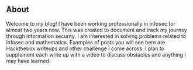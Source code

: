 
## About 
Welcome to my blog! I have been working professionally in infosec for almost two years now. This was created to document and track my journey through information security. I am interested in solving problems related to infosec and mathematics. Examples of posts you will see here are Hackthebox writeups and other challenge I come across. I plan to supplement each write up with a video to discuss obstacles and anything I may have learned.
